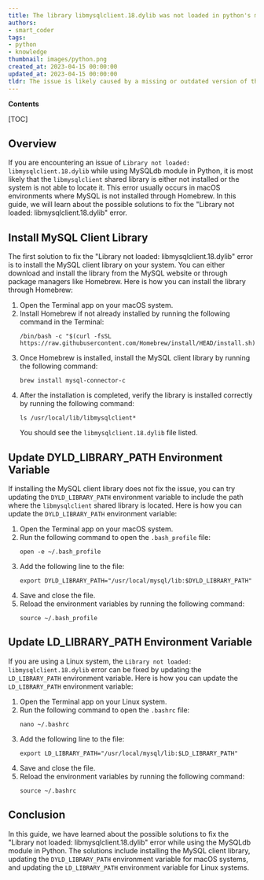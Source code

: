 ```yaml
---
title: The library libmysqlclient.18.dylib was not loaded in python's mysqldb
authors:
- smart_coder
tags:
- python
- knowledge
thumbnail: images/python.png
created_at: 2023-04-15 00:00:00
updated_at: 2023-04-15 00:00:00
tldr: The issue is likely caused by a missing or outdated version of the libmysqlclient library that the Python MySQLdb module is dependent on.
---
```


**Contents**

[TOC]

Overview
--------
If you are encountering an issue of `Library not loaded: libmysqlclient.18.dylib` while using MySQLdb module in Python, it is most likely that the `libmysqlclient` shared library is either not installed or the system is not able to locate it. This error usually occurs in macOS environments where MySQL is not installed through Homebrew. In this guide, we will learn about the possible solutions to fix the "Library not loaded: libmysqlclient.18.dylib" error.


Install MySQL Client Library
---------------------------
The first solution to fix the "Library not loaded: libmysqlclient.18.dylib" error is to install the MySQL client library on your system. You can either download and install the library from the MySQL website or through package managers like Homebrew. Here is how you can install the library through Homebrew:

1. Open the Terminal app on your macOS system.
2. Install Homebrew if not already installed by running the following command in the Terminal:
    ```
    /bin/bash -c "$(curl -fsSL https://raw.githubusercontent.com/Homebrew/install/HEAD/install.sh)"
    ```
3. Once Homebrew is installed, install the MySQL client library by running the following command:
    ```
    brew install mysql-connector-c
    ```
4. After the installation is completed, verify the library is installed correctly by running the following command:
    ```
    ls /usr/local/lib/libmysqlclient*
    ```
    You should see the `libmysqlclient.18.dylib` file listed.


Update DYLD_LIBRARY_PATH Environment Variable
----------------------------------------------
If installing the MySQL client library does not fix the issue, you can try updating the `DYLD_LIBRARY_PATH` environment variable to include the path where the `libmysqlclient` shared library is located. Here is how you can update the `DYLD_LIBRARY_PATH` environment variable:

1. Open the Terminal app on your macOS system.
2. Run the following command to open the `.bash_profile` file:
    ```
    open -e ~/.bash_profile
    ```
3. Add the following line to the file:
    ```
    export DYLD_LIBRARY_PATH="/usr/local/mysql/lib:$DYLD_LIBRARY_PATH"
    ```
4. Save and close the file.
5. Reload the environment variables by running the following command:
    ```
    source ~/.bash_profile
    ```


Update LD_LIBRARY_PATH Environment Variable
--------------------------------------------
If you are using a Linux system, the `Library not loaded: libmysqlclient.18.dylib` error can be fixed by updating the `LD_LIBRARY_PATH` environment variable. Here is how you can update the `LD_LIBRARY_PATH` environment variable:

1. Open the Terminal app on your Linux system.
2. Run the following command to open the `.bashrc` file:
    ```
    nano ~/.bashrc
    ```
3. Add the following line to the file:
    ```
    export LD_LIBRARY_PATH="/usr/local/mysql/lib:$LD_LIBRARY_PATH"
    ```
4. Save and close the file.
5. Reload the environment variables by running the following command:
    ```
    source ~/.bashrc
    ```


Conclusion
----------
In this guide, we have learned about the possible solutions to fix the "Library not loaded: libmysqlclient.18.dylib" error while using the MySQLdb module in Python. The solutions include installing the MySQL client library, updating the `DYLD_LIBRARY_PATH` environment variable for macOS systems, and updating the `LD_LIBRARY_PATH` environment variable for Linux systems.
